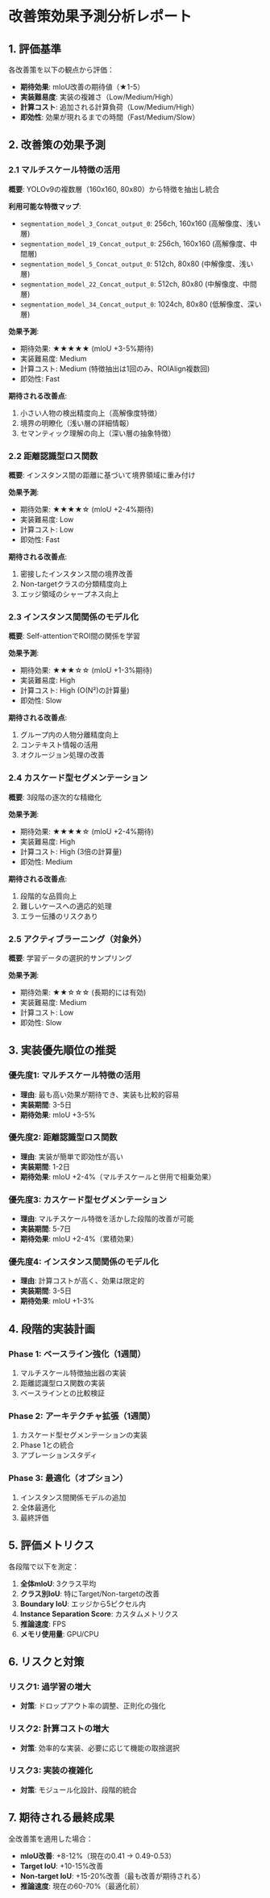 # 改善策効果予測分析レポート

## 1. 評価基準

各改善策を以下の観点から評価：
- **期待効果**: mIoU改善の期待値（★1-5）
- **実装難易度**: 実装の複雑さ（Low/Medium/High）
- **計算コスト**: 追加される計算負荷（Low/Medium/High）
- **即効性**: 効果が現れるまでの時間（Fast/Medium/Slow）

## 2. 改善策の効果予測

### 2.1 マルチスケール特徴の活用

**概要**: YOLOv9の複数層（160x160, 80x80）から特徴を抽出し統合

**利用可能な特徴マップ**:
- `segmentation_model_3_Concat_output_0`: 256ch, 160x160 (高解像度、浅い層)
- `segmentation_model_19_Concat_output_0`: 256ch, 160x160 (高解像度、中間層)
- `segmentation_model_5_Concat_output_0`: 512ch, 80x80 (中解像度、浅い層)
- `segmentation_model_22_Concat_output_0`: 512ch, 80x80 (中解像度、中間層)
- `segmentation_model_34_Concat_output_0`: 1024ch, 80x80 (低解像度、深い層)

**効果予測**:
- 期待効果: ★★★★★ (mIoU +3-5%期待)
- 実装難易度: Medium
- 計算コスト: Medium (特徴抽出は1回のみ、ROIAlign複数回)
- 即効性: Fast

**期待される改善点**:
1. 小さい人物の検出精度向上（高解像度特徴）
2. 境界の明瞭化（浅い層の詳細情報）
3. セマンティック理解の向上（深い層の抽象特徴）

### 2.2 距離認識型ロス関数

**概要**: インスタンス間の距離に基づいて境界領域に重み付け

**効果予測**:
- 期待効果: ★★★★☆ (mIoU +2-4%期待)
- 実装難易度: Low
- 計算コスト: Low
- 即効性: Fast

**期待される改善点**:
1. 密接したインスタンス間の境界改善
2. Non-targetクラスの分類精度向上
3. エッジ領域のシャープネス向上

### 2.3 インスタンス間関係のモデル化

**概要**: Self-attentionでROI間の関係を学習

**効果予測**:
- 期待効果: ★★★☆☆ (mIoU +1-3%期待)
- 実装難易度: High
- 計算コスト: High (O(N²)の計算量)
- 即効性: Slow

**期待される改善点**:
1. グループ内の人物分離精度向上
2. コンテキスト情報の活用
3. オクルージョン処理の改善

### 2.4 カスケード型セグメンテーション

**概要**: 3段階の逐次的な精緻化

**効果予測**:
- 期待効果: ★★★★☆ (mIoU +2-4%期待)
- 実装難易度: High
- 計算コスト: High (3倍の計算量)
- 即効性: Medium

**期待される改善点**:
1. 段階的な品質向上
2. 難しいケースへの適応的処理
3. エラー伝播のリスクあり

### 2.5 アクティブラーニング（対象外）

**概要**: 学習データの選択的サンプリング

**効果予測**:
- 期待効果: ★★☆☆☆ (長期的には有効)
- 実装難易度: Medium
- 計算コスト: Low
- 即効性: Slow

## 3. 実装優先順位の推奨

### 優先度1: マルチスケール特徴の活用
- **理由**: 最も高い効果が期待でき、実装も比較的容易
- **実装期間**: 3-5日
- **期待効果**: mIoU +3-5%

### 優先度2: 距離認識型ロス関数
- **理由**: 実装が簡単で即効性が高い
- **実装期間**: 1-2日
- **期待効果**: mIoU +2-4%（マルチスケールと併用で相乗効果）

### 優先度3: カスケード型セグメンテーション
- **理由**: マルチスケール特徴を活かした段階的改善が可能
- **実装期間**: 5-7日
- **期待効果**: mIoU +2-4%（累積効果）

### 優先度4: インスタンス間関係のモデル化
- **理由**: 計算コストが高く、効果は限定的
- **実装期間**: 3-5日
- **期待効果**: mIoU +1-3%

## 4. 段階的実装計画

### Phase 1: ベースライン強化（1週間）
1. マルチスケール特徴抽出器の実装
2. 距離認識型ロス関数の実装
3. ベースラインとの比較検証

### Phase 2: アーキテクチャ拡張（1週間）
1. カスケード型セグメンテーションの実装
2. Phase 1との統合
3. アブレーションスタディ

### Phase 3: 最適化（オプション）
1. インスタンス間関係モデルの追加
2. 全体最適化
3. 最終評価

## 5. 評価メトリクス

各段階で以下を測定：
1. **全体mIoU**: 3クラス平均
2. **クラス別IoU**: 特にTarget/Non-targetの改善
3. **Boundary IoU**: エッジから5ピクセル内
4. **Instance Separation Score**: カスタムメトリクス
5. **推論速度**: FPS
6. **メモリ使用量**: GPU/CPU

## 6. リスクと対策

### リスク1: 過学習の増大
- **対策**: ドロップアウト率の調整、正則化の強化

### リスク2: 計算コストの増大
- **対策**: 効率的な実装、必要に応じて機能の取捨選択

### リスク3: 実装の複雑化
- **対策**: モジュール化設計、段階的統合

## 7. 期待される最終成果

全改善策を適用した場合：
- **mIoU改善**: +8-12%（現在の0.41 → 0.49-0.53）
- **Target IoU**: +10-15%改善
- **Non-target IoU**: +15-20%改善（最も改善が期待される）
- **推論速度**: 現在の60-70%（最適化前）